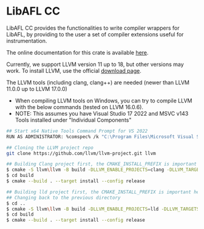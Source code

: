 # LibAFL CC

LibAFL CC provides the functionalities to write compiler wrappers for LibAFL, by providing to the user a set of compiler extensions useful for instrumentation.

The online documentation for this crate is available [here](https://docs.rs/crate/libafl_cc/latest).

Currently, we support LLVM version 11 up to 18, but other versions may work.
To install LLVM, use the official [download page](https://releases.llvm.org/download.html).

The LLVM tools (including clang, clang++) are needed (newer than LLVM 11.0.0 up to LLVM 17.0.0)
 - When compiling LLVM tools on Windows, you can try to compile LLVM with the below commands (tested on LLVM 16.0.6).
 - NOTE: This assumes you have Visual Studio 17 2022 and MSVC v143 Tools installed under "Individual Components"
```sh
## Start x64 Native Tools Command Prompt for VS 2022
RUN AS ADMINISTRATOR: %comspec% /k "C:\Program Files\Microsoft Visual Studio\2022\Community\VC\Auxiliary\Build\vcvars64.bat"

## Cloning the LLVM project repo
git clone https://github.com/llvm/llvm-project.git llvm

## Building Clang project first, the CMAKE_INSTALL_PREFIX is important here, make sure to select a folder path that doesn't contain any spaces in it
$ cmake -S llvm\llvm -B build -DLLVM_ENABLE_PROJECTS=clang -DLLVM_TARGETS_TO_BUILD=X86 -Thost=x64 -DCMAKE_INSTALL_PREFIX=C:\llvm
$ cd build
$ cmake --build . --target install --config release

## Building lld project first, the CMAKE_INSTALL_PREFIX is important here, make sure to select a folder path that doesn't contain any spaces in it
## Changing back to the previous directory
$ cd .. 
$ cmake -S llvm\llvm -B build -DLLVM_ENABLE_PROJECTS=lld -DLLVM_TARGETS_TO_BUILD=X86 -Thost=x64 -DCMAKE_INSTALL_PREFIX=C:\llvm
$ cd build
$ cmake --build . --target install --config release
```
